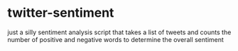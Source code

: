 twitter-sentiment
=================

just a silly sentiment analysis script that takes a list of tweets and counts the number of positive and negative words to determine the overall sentiment
